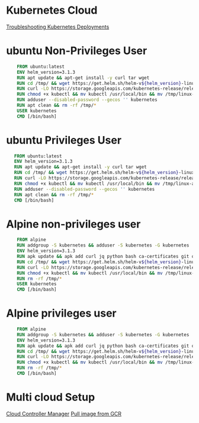 # Kubernetes Cloud

[Troubleshooting Kubernetes Deployments](https://learnk8s.io/troubleshooting-deployments)

# ubuntu Non-Privileges User
```Dockerfile
    FROM ubuntu:latest
    ENV helm_version=3.1.3
    RUN apt update && apt-get install -y curl tar wget
    RUN cd /tmp/ && wget https://get.helm.sh/helm-v${helm_version}-linux-amd64.tar.gz && tar -zxf helm-v${helm_version}-linux-amd64.tar.gz
    RUN curl -LO https://storage.googleapis.com/kubernetes-release/release/`curl -s https://storage.googleapis.com/kubernetes-release/release/stable.txt`/bin/linux/amd64/kubectl
    RUN chmod +x kubectl && mv kubectl /usr/local/bin && mv /tmp/linux-amd64/helm /usr/local/bin/
    RUN adduser --disabled-password --gecos '' kubernetes
    RUN apt clean && rm -rf /tmp/* 
    USER kubernetes
    CMD [/bin/bash]
 ```
 # ubuntu Privileges User
 ```Dockerfile
    FROM ubuntu:latest
    ENV helm_version=3.1.3
    RUN apt update && apt-get install -y curl tar wget
    RUN cd /tmp/ && wget https://get.helm.sh/helm-v${helm_version}-linux-amd64.tar.gz && tar -zxf helm-v${helm_version}-linux-amd64.tar.gz
    RUN curl -LO https://storage.googleapis.com/kubernetes-release/release/`curl -s https://storage.googleapis.com/kubernetes-release/release/stable.txt`/bin/linux/amd64/kubectl
    RUN chmod +x kubectl && mv kubectl /usr/local/bin && mv /tmp/linux-amd64/helm /usr/local/bin/
    RUN adduser --disabled-password --gecos '' kubernetes
    RUN apt clean && rm -rf /tmp/* 
    CMD [/bin/bash]
```    
# Alpine non-privileges user
```Dockerfile
    FROM alpine
    RUN addgroup -S kubernetes && adduser -S kubernetes -G kubernetes
    ENV helm_version=3.1.3
    RUN apk update && apk add curl jq python bash ca-certificates git openssl unzip wget tar
    RUN cd /tmp/ && wget https://get.helm.sh/helm-v${helm_version}-linux-amd64.tar.gz && tar -zxf helm-v${helm_version}-linux-amd64.tar.gz
    RUN curl -LO https://storage.googleapis.com/kubernetes-release/release/`curl -s https://storage.googleapis.com/kubernetes-release/release/stable.txt`/bin/linux/amd64/kubectl
    RUN chmod +x kubectl && mv kubectl /usr/local/bin && mv /tmp/linux-amd64/helm /usr/local/bin/
    RUN rm -rf /tmp/* 
    USER kubernetes
    CMD [/bin/bash]
```   
# Alpine privileges user

```Dockerfile
    FROM alpine
    RUN addgroup -S kubernetes && adduser -S kubernetes -G kubernetes
    ENV helm_version=3.1.3
    RUN apk update && apk add curl jq python bash ca-certificates git openssl unzip wget tar
    RUN cd /tmp/ && wget https://get.helm.sh/helm-v${helm_version}-linux-amd64.tar.gz && tar -zxf helm-v${helm_version}-linux-amd64.tar.gz
    RUN curl -LO https://storage.googleapis.com/kubernetes-release/release/`curl -s https://storage.googleapis.com/kubernetes-release/release/stable.txt`/bin/linux/amd64/kubectl
    RUN chmod +x kubectl && mv kubectl /usr/local/bin && mv /tmp/linux-amd64/helm /usr/local/bin/
    RUN rm -rf /tmp/* 
    CMD [/bin/bash]
```

# Multi cloud Setup
[Cloud Controller Manager](https://cloudyuga.guru/blog/cloud-controller-manager)
[Pull image from GCR](https://medium.com/hackernoon/today-i-learned-pull-docker-image-from-gcr-google-container-registry-in-any-non-gcp-kubernetes-5f8298f28969)

